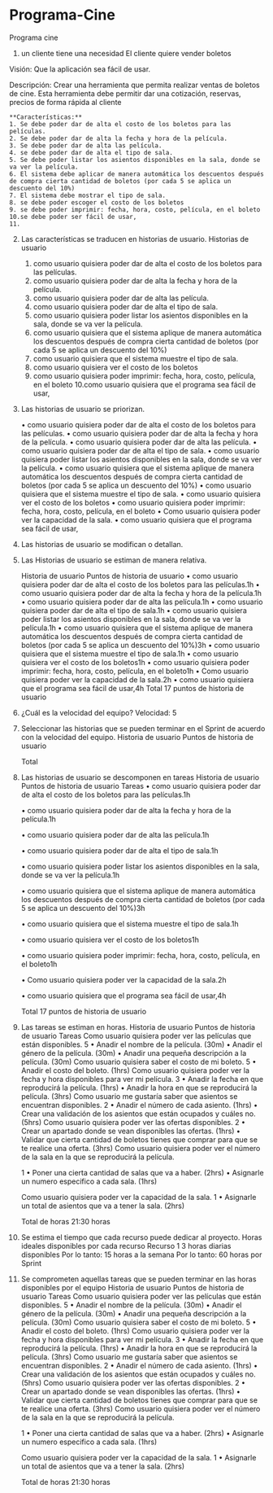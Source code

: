 # Programa-Cine
Programa cine
1. un cliente tiene una necesidad
El cliente quiere vender boletos

Visión: Que la aplicación sea fácil de usar.

Descripción: Crear una herramienta que permita realizar ventas de boletos de cine. Esta herramienta debe permitir dar una cotización, reservas, precios de forma rápida al cliente

    **Características:**
	1. Se debe poder dar de alta el costo de los boletos para las películas.
    2. Se debe poder dar de alta la fecha y hora de la película.
    3. Se debe poder dar de alta las película.
    4. se debe poder dar de alta el tipo de sala.
    5. Se debe poder listar los asientos disponibles en la sala, donde se va ver la película.
    6. El sistema debe aplicar de manera automática los descuentos después de compra cierta cantidad de boletos (por cada 5 se aplica un descuento del 10%)
    7. El sistema debe mostrar el tipo de sala.
    8. se debe poder escoger el costo de los boletos
    9. se debe poder imprimir: fecha, hora, costo, película, en el boleto
    10.se debe poder ser fácil de usar,
    11.

2. Las características se traducen en historias de usuario. 
Historias de usuario
    1. como usuario quisiera poder dar de alta el costo de los boletos para las películas.
    2. como usuario quisiera poder dar de alta la fecha y hora de la película.
    3. como usuario quisiera poder dar de alta las película.
    4. como usuario quisiera poder dar de alta el tipo de sala.
    5. como usuario quisiera poder listar los asientos disponibles en la sala, donde se va ver la película.
    6. como usuario quisiera que el sistema aplique de manera automática los descuentos después de compra cierta cantidad de boletos (por cada 5 se aplica un descuento del 10%)
    7. como usuario quisiera que el sistema muestre el tipo de sala.
    8. como usuario quisiera ver el costo de los boletos
    9. como usuario quisiera poder imprimir: fecha, hora, costo, película, en el boleto
    10.como usuario quisiera que el programa sea fácil de usar,



3. Las historias de usuario se priorizan.

    • como usuario quisiera poder dar de alta el costo de los boletos para las películas.
    • como usuario quisiera poder dar de alta la fecha y hora de la película.
    • como usuario quisiera poder dar de alta las película.
    • como usuario quisiera poder dar de alta el tipo de sala.
    • como usuario quisiera poder listar los asientos disponibles en la sala, donde se va ver la película.
    • como usuario quisiera que el sistema aplique de manera automática los descuentos después de compra cierta cantidad de boletos (por cada 5 se aplica un descuento del 10%)
    • como usuario quisiera que el sistema muestre el tipo de sala.
    • como usuario quisiera ver el costo de los boletos
    • como usuario quisiera poder imprimir: fecha, hora, costo, película, en el boleto
    • Como usuario quisiera poder ver la capacidad de la sala.
    • como usuario quisiera que el programa sea fácil de usar,
4. Las historias de usuario se modifican o detallan.
    
5. Las Historias de usuario se estiman de manera relativa.

    Historia de usuario
        Puntos de historia de usuario
            • como usuario quisiera poder dar de alta el costo de los boletos para las películas.1h
            • como usuario quisiera poder dar de alta la fecha y hora de la película.1h
            • como usuario quisiera poder dar de alta las película.1h
            • como usuario quisiera poder dar de alta el tipo de sala.1h
            • como usuario quisiera poder listar los asientos disponibles en la sala, donde se va ver la película.1h
            • como usuario quisiera que el sistema aplique de manera automática los descuentos después de compra cierta cantidad de boletos (por cada 5 se aplica un descuento del 10%)3h
            • como usuario quisiera que el sistema muestre el tipo de sala.1h
            • como usuario quisiera ver el costo de los boletos1h
            • como usuario quisiera poder imprimir: fecha, hora, costo, película, en el boleto1h
            • Como usuario quisiera poder ver la capacidad de la sala.2h
            • como usuario quisiera que el programa sea fácil de usar,4h
            Total 
            17 puntos de historia de usuario 


6. ¿Cuál es la velocidad del equipo?
    Velocidad: 5

7. Seleccionar las historias que se pueden terminar en el Sprint de acuerdo con la velocidad del equipo.
    Historia de usuario
    Puntos de historia de usuario
    
    Total 



8. Las historias de usuario se descomponen en tareas
    Historia de usuario
    Puntos de historia de usuario
    Tareas
    • como usuario quisiera poder dar de alta el costo de los boletos para las películas.1h
        
    • como usuario quisiera poder dar de alta la fecha y hora de la película.1h
        
    • como usuario quisiera poder dar de alta las película.1h
    
    • como usuario quisiera poder dar de alta el tipo de sala.1h
    
    • como usuario quisiera poder listar los asientos disponibles en la sala, donde se va ver la película.1h
    
    • como usuario quisiera que el sistema aplique de manera automática los descuentos después de compra cierta cantidad de boletos (por cada 5 se aplica un descuento del 10%)3h
    
    • como usuario quisiera que el sistema muestre el tipo de sala.1h
    
    • como usuario quisiera ver el costo de los boletos1h
    
    • como usuario quisiera poder imprimir: fecha, hora, costo, película, en el boleto1h
    
    • Como usuario quisiera poder ver la capacidad de la sala.2h
    
    • como usuario quisiera que el programa sea fácil de usar,4h
    
    Total 
    17 puntos de historia de usuario 
    
9. Las tareas se estiman en horas.
    Historia de usuario
    Puntos de historia de usuario
    Tareas
    Como usuario quisiera poder ver las películas que están disponibles.
    5
        • Anadir el nombre de la película. (30m)
        • Anadir el género de la película. (30m)
        • Anadir una pequeña descripción a la película. (30m)
    Como usuario quisiera saber el costo de mi boleto.
    5
        • Anadir el costo del boleto. (1hrs)
    Como usuario quisiera poder ver la fecha y hora disponibles para ver mi película.
    3
        • Anadir la fecha en que reproducirá la película. (1hrs)
        • Anadir la hora en que se reproducirá la película.  (3hrs) 
    Como usuario me gustaría saber que asientos se encuentran disponibles.
    2
        • Anadir el número de cada asiento. (1hrs)
        • Crear una validación de los asientos que están ocupados y cuáles no. (5hrs)
    Como usuario quisiera poder ver las ofertas disponibles.
    2
        • Crear un apartado donde se vean disponibles las ofertas. (1hrs)
        • Validar que cierta cantidad de boletos tienes que comprar para que se te realice una oferta. (3hrs)
    Como usuario quisiera poder ver el número de la sala en la que se reproducirá la película.

    1
        • Poner una cierta cantidad de salas que va a haber. (2hrs)
        • Asignarle un numero especifico a cada sala. (1hrs)

    Como usuario quisiera poder ver la capacidad de la sala.
    1
        • Asignarle un total de asientos que va a tener la sala. (2hrs)

    Total de horas 
    21:30  horas 

10. Se estima el tiempo que cada recurso puede dedicar al proyecto.
    Horas ideales disponibles por cada recurso
    Recurso 1
    3 horas diarias disponibles
    Por lo tanto: 15 horas a la semana
    Por lo tanto: 60 horas por Sprint

	
11. Se comprometen aquellas tareas que se pueden terminar en las horas disponibles por el equipo 
    Historia de usuario
    Puntos de historia de usuario
    Tareas
    Como usuario quisiera poder ver las películas que están disponibles.
    5
        • Anadir el nombre de la película. (30m)
        • Anadir el género de la película. (30m)
        • Anadir una pequeña descripción a la película. (30m)
    Como usuario quisiera saber el costo de mi boleto.
    5
        • Anadir el costo del boleto. (1hrs)
    Como usuario quisiera poder ver la fecha y hora disponibles para ver mi película.
    3
        • Anadir la fecha en que reproducirá la película. (1hrs)
        • Anadir la hora en que se reproducirá la película.  (3hrs) 
    Como usuario me gustaría saber que asientos se encuentran disponibles.
    2
        • Anadir el número de cada asiento. (1hrs)
        • Crear una validación de los asientos que están ocupados y cuáles no. (5hrs)
    Como usuario quisiera poder ver las ofertas disponibles.
    2
        • Crear un apartado donde se vean disponibles las ofertas. (1hrs)
        • Validar que cierta cantidad de boletos tienes que comprar para que se te realice una oferta. (3hrs)
    Como usuario quisiera poder ver el número de la sala en la que se reproducirá la película.

    1
        • Poner una cierta cantidad de salas que va a haber. (2hrs)
        • Asignarle un numero especifico a cada sala. (1hrs)

    Como usuario quisiera poder ver la capacidad de la sala.
    1
        • Asignarle un total de asientos que va a tener la sala. (2hrs)

    Total de horas 
    21:30  horas 
